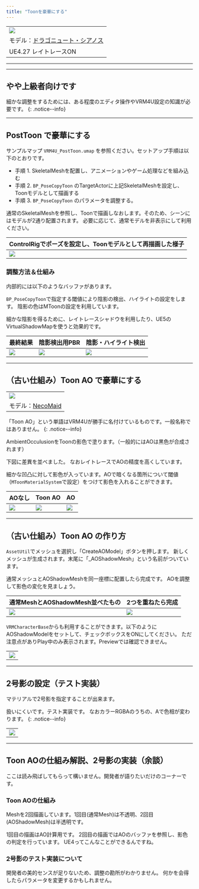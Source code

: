 ```yaml
---
title: "Toonを豪華にする"
---
```


||
|-|
|[![](./assets/images/small/02d_top2.png)](../assets/images/02d_top2.png)|
|モデル：[ドラゴニュート・シアノス](https://booth.pm/ja/items/3224415)|
|UE4.27 レイトレースON||

----

----

## やや上級者向けです

細かな調整をするためには、ある程度のエディタ操作やVRM4U設定の知識が必要です。
{: .notice--info}

----
## PostToon で豪華にする

サンプルマップ `VRM4U_PostToon.umap` を参照ください。セットアップ手順は以下のとおりです。

 - 手順 1. SkeletalMeshを配置し、アニメーションやゲーム処理などを組み込む
 - 手順 2. `BP_PoseCopyToon` のTargetActorに上記SkeletalMeshを設定し、Toonモデルとして描画する
 - 手順 3. `BP_PoseCopyToon` のパラメータを調整する。

通常のSkeletalMeshを参照し、Toonで描画しなおします。そのため、シーンにはモデルが2通り配置されます。
必要に応じて、通常モデルを非表示にして利用ください。


|ControlRigでポーズを設定し、Toonモデルとして再描画した様子|
|-|
|[![](./assets/images/small/02d_set.png)](../assets/images/02d_set.png)|

### 調整方法＆仕組み

内部的には以下のようなバッファがあります。

`BP_PoseCopyToon`で指定する閾値により陰影の検出、ハイライトの設定をします。
陰影の色はMToonの設定を利用しています。

細かな陰影を得るために、レイトレースシャドウを利用したり、UE5のVirtualShadowMapを使うと効果的です。

|最終結果|陰影検出用PBR|陰影・ハイライト検出|
|-|-|-|
|[![](./assets/images/small/02d_toon1.png)](../assets/images/02d_toon1.png)|[![](./assets/images/small/02d_toon3.png)](../assets/images/02d_toon3.png)|[![](./assets/images/small/02d_toon2.png)](../assets/images/02d_toon2.png)|

----

## （古い仕組み）Toon AO で豪華にする

||
|-|
|[![](./assets/images/small/02d_top.png)](../assets/images/02d_top.png)|
|モデル：[NecoMaid](https://booth.pm/ja/items/1843586) |

「Toon AO」という単語はVRM4Uが勝手に名付けているものです。一般名称ではありません。
{: .notice--info}

AmbientOcculusionをToonの影色で塗ります。（一般的にはAOは黒色が合成されます）

下図に差異を並べました。
なおレイトレースでAOの精度を高くしています。

細かな凹凸に対して影色が入っています。AOで暗くなる箇所について閾値（`MToonMaterialSystem`で設定）をつけて影色を入れることができます。

|AOなし|Toon AO|AO|
|-|-|-|
|[![](./assets/images/small/02d_on1.png)](../assets/images/02d_on1.png)|[![](./assets/images/small/02d_on2.png)](../assets/images/02d_on2.png)|[![](./assets/images/small/02d_on3.png)](../assets/images/02d_on3.png)|

----
## （古い仕組み）Toon AO の作り方

`AssetUtil`でメッシュを選択し「CreateAOModel」ボタンを押します。
新しくメッシュが生成されます。末尾に「_AOShadowMesh」という名前がついています。

通常メッシュとAOShadowMeshを同一座標に配置したら完成です。
AOを調整して影色の変化を見ましょう。

|通常MeshとAOShadowMesh並べたもの|2つを重ねたら完成|
|-|-|
|[![](./assets/images/small/02d_model1.png)](../assets/images/02d_model1.png)|[![](./assets/images/small/02d_model2.png)](../assets/images/02d_model2.png)|

`VRMCharacterBase`からも利用することができます。以下のようにAOShadowModelをセットして、チェックボックスをONにしてください。
ただ注意点がありPlay中のみ表示されます。Previewでは確認できません。

||
|-|
|[![](./assets/images/small/02d_easy.png)](../assets/images/02d_easy.png)|

----
## 2号影の設定（テスト実装）

マテリアルで2号影を指定することが出来ます。

扱いにくいです。テスト実装です。
なおカラーRGBAのうちの、Aで色相が変わります。
{: .notice--info}

||
|-|
|[![](./assets/images/small/02d_2gou.png)](../assets/images/02d_2gou.png)|


----
## Toon AOの仕組み解説、2号影の実装（余談）

ここは読み飛ばしてもらって構いません。開発者が語りたいだけのコーナーです。

### Toon AOの仕組み

Meshを2回描画しています。1回目(通常Mesh)は不透明、2回目(AOShadowMesh)は半透明です。

1回目の描画はAO計算用です。
2回目の描画ではAOのバッファを参照し、影色の判定を行っています。
UE4ってこんなことができるんですね。

### 2号影のテスト実装について

開発者の美的センスが足りないため、調整の勘所がわかりません。
何かを会得したらパラメータを変更するかもしれません。

